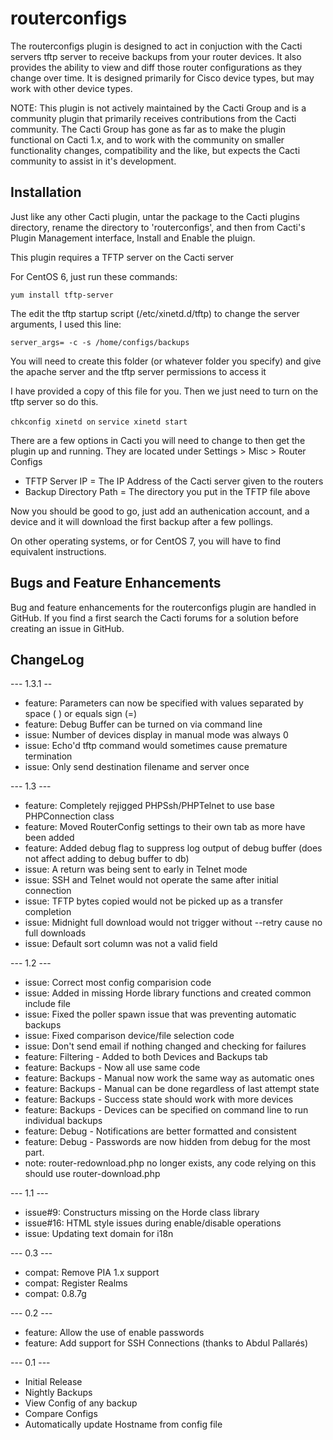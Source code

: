 # routerconfigs

The routerconfigs plugin is designed to act in conjuction with the Cacti servers tftp server to receive backups from your router
devices.  It also provides the ability to view and diff those router configurations as they change over time.  It is designed primarily for Cisco device types, but may work with other device types.

NOTE: This plugin is not actively maintained by the Cacti Group and is a community plugin that primarily receives contributions from the Cacti community.  The Cacti Group has gone as far as to make the plugin functional on Cacti 1.x, and to work with the community on smaller functionality changes, compatibility and the like, but expects the Cacti community to assist in it's development.

## Installation

Just like any other Cacti plugin, untar the package to the Cacti plugins directory, rename the directory to 'routerconfigs', and then from Cacti's Plugin Management interface, Install and Enable the pluign.

This plugin requires a TFTP server on the Cacti server

For CentOS 6, just run these commands:

`yum install tftp-server`

The edit the tftp startup script (/etc/xinetd.d/tftp) to change the server arguments, I used this line:

`server_args= -c -s /home/configs/backups`

You will need to create this folder (or whatever folder you specify) and give the apache server and the tftp server permissions to access it

I have provided a copy of this file for you.  Then we just need to turn on the tftp server so do this.

`chkconfig xinetd on`
`service xinetd start`

There are a few options in Cacti you will need to change to then get the plugin up and running.  They are located under Settings > Misc > Router Configs

* TFTP Server IP = The IP Address of the Cacti server given to the routers
* Backup Directory Path = The directory you put in the TFTP file above

Now you should be good to go, just add an authenication account, and a device and it will download the first backup after a few pollings.

On other operating systems, or for CentOS 7, you will have to find equivalent instructions.

## Bugs and Feature Enhancements
   
Bug and feature enhancements for the routerconfigs plugin are handled in GitHub.  If you find a first search the Cacti forums for a solution before creating an issue in GitHub.

## ChangeLog
--- 1.3.1 --
* feature: Parameters can now be specified with values separated by space ( ) or equals sign (=)
* feature: Debug Buffer can be turned on via command line
* issue: Number of devices display in manual mode was always 0
* issue: Echo'd tftp command would sometimes cause premature termination
* issue: Only send destination filename and server once

--- 1.3 ---
* feature: Completely rejigged PHPSsh/PHPTelnet to use base PHPConnection class
* feature: Moved RouterConfig settings to their own tab as more have been added
* feature: Added debug flag to suppress log output of debug buffer (does not affect adding to debug buffer to db)
* issue: A return was being sent to early in Telnet mode
* issue: SSH and Telnet would not operate the same after initial connection
* issue: TFTP bytes copied would not be picked up as a transfer completion
* issue: Midnight full download would not trigger without --retry cause no full downloads
* issue: Default sort column was not a valid field

--- 1.2 ---
* issue: Correct most config comparision code
* issue: Added in missing Horde library functions and created common include file 
* issue: Fixed the poller spawn issue that was preventing automatic backups
* issue: Fixed comparison device/file selection code
* issue: Don't send email if nothing changed and checking for failures
* feature: Filtering - Added to both Devices and Backups tab
* feature: Backups - Now all use same code
* feature: Backups - Manual now work the same way as automatic ones
* feature: Backups - Manual can be done regardless of last attempt state
* feature: Backups - Success state should work with more devices
* feature: Backups - Devices can be specified on command line to run individual backups
* feature: Debug - Notifications are better formatted and consistent
* feature: Debug - Passwords are now hidden from debug for the most part.
* note: router-redownload.php no longer exists, any code relying on this should use router-download.php

--- 1.1 ---
* issue#9: Constructurs missing on the Horde class library
* issue#16: HTML style issues during enable/disable operations
* issue: Updating text domain for i18n

--- 0.3 ---
* compat: Remove PIA 1.x support
* compat: Register Realms
* compat: 0.8.7g

--- 0.2 ---
* feature: Allow the use of enable passwords
* feature: Add support for SSH Connections (thanks to Abdul Pallarés)

--- 0.1 ---
* Initial Release
* Nightly Backups
* View Config of any backup
* Compare Configs
* Automatically update Hostname from config file


